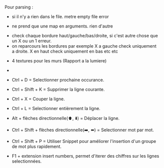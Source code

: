 Pour parsing :
- si il n'y a rien dans le file. metre empty file error



- ne prend que une map en arguments. rien d'autre

<!-- map -->
- check chaque bordure haut/gauche/bas/droite, si c'est autre chose que un X ou un 1 erreur.
- on reparcours les bordures par exemple X a gauche check uniquement a droite.
X en haut check uniquement en bas
etc etc

<!-- Pour GRAPHIQUE : -->

- 4 textures pour les murs (Rapport a la lumiere)
-



- Ctrl + D = Selectionner prochaine occurance.
- Ctrl + Shift + K = Supprimer la ligne courante.
- Ctrl + X = Couper la ligne.
- Ctrl + L = Selectionner entièrement la ligne.
- Alt + flèches directionnelle(⬆️, ⬇️) = Déplacer la ligne.
- Ctrl + Shift + flèches directionnelle(➡️, ⬅️) = Selectionner mot par mot.
- Ctrl + Shift + P = Utiliser Snippet pour améliorer l'insertion d'un groupe de mot plus rapidement.
- F1 + extension insert numbers, permet d'iterer des chiffres sur les lignes selectionnées.

